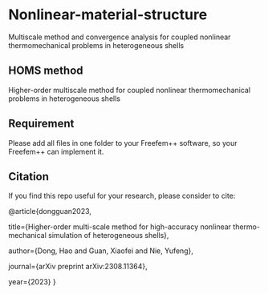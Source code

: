 # Nonlinear-material-structure

Multiscale method and convergence analysis for coupled nonlinear thermomechanical problems in heterogeneous shells

## HOMS method

Higher-order multiscale method for coupled nonlinear thermomechanical problems in heterogeneous shells 


## Requirement

Please add all files in one folder to your Freefem++ software, so your Freefem++ can implement it.

## Citation

If you find this repo useful for your research, please consider to cite:

@article{dongguan2023,

  title={Higher-order multi-scale method for high-accuracy nonlinear thermo-mechanical simulation of heterogeneous shells},
  
  author={Dong, Hao and Guan, Xiaofei and Nie, Yufeng},
  
  journal={arXiv preprint arXiv:2308.11364},
  
  year={2023}
}

